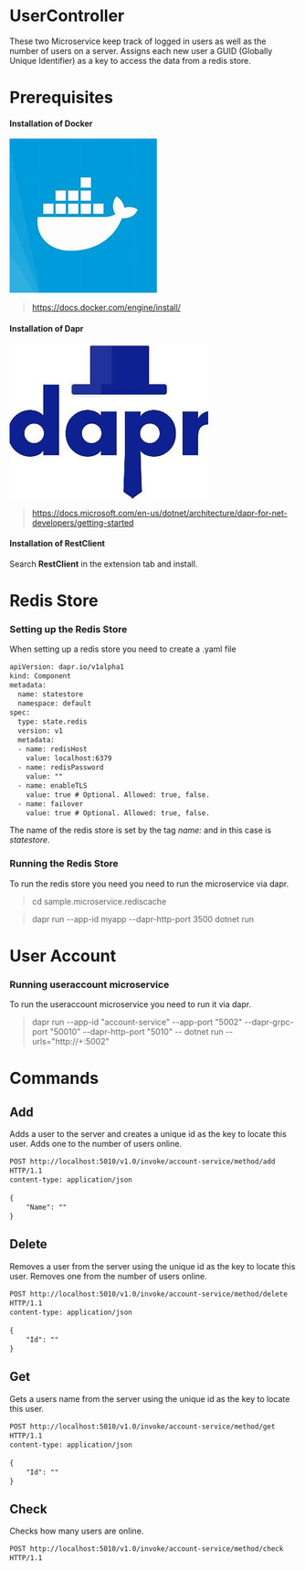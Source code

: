# UserController
These two Microservice keep track of logged in users as well as the number of users on a server. Assigns each new user a GUID (Globally Unique Identifier) as a key to access the data from a redis store.

# Prerequisites
#### Installation of Docker 
![Docker](https://github.com/AlexanderAzzopardi/UnitConvertor/blob/main/Saved%20Pictures/DockerLogo.jfif)
> <https://docs.docker.com/engine/install/>

#### Installation of Dapr 
![Dapr](https://github.com/AlexanderAzzopardi/UnitConvertor/blob/main/Saved%20Pictures/DaprLogo.jfif)
> <https://docs.microsoft.com/en-us/dotnet/architecture/dapr-for-net-developers/getting-started>

#### Installation of RestClient
Search **RestClient** in the extension tab and install. 

# Redis Store
### Setting up the Redis Store
When setting up a redis store you need to create a .yaml file 

    apiVersion: dapr.io/v1alpha1
    kind: Component
    metadata:
      name: statestore
      namespace: default
    spec:
      type: state.redis
      version: v1
      metadata:
      - name: redisHost
        value: localhost:6379
      - name: redisPassword
        value: ""
      - name: enableTLS
        value: true # Optional. Allowed: true, false.
      - name: failover
        value: true # Optional. Allowed: true, false.
  
The name of the redis store is set by the tag *name:* and in this case is *statestore*.

### Running the Redis Store
To run the redis store you need you need to run the microservice via dapr.

> cd sample.microservice.rediscache

> dapr run --app-id myapp --dapr-http-port 3500 dotnet run

# User Account
### Running useraccount microservice
To run the useraccount microservice you need to run it via dapr.

> dapr run --app-id "account-service" --app-port "5002" --dapr-grpc-port "50010" --dapr-http-port "5010" -- dotnet run --urls="http://+:5002"

# Commands
## Add
Adds a user to the server and creates a unique id as the key to locate this user. Adds one to the number of users online.

    POST http://localhost:5010/v1.0/invoke/account-service/method/add HTTP/1.1
    content-type: application/json

    {
        "Name": ""
    }

## Delete
Removes a user from the server using the unique id as the key to locate this user. Removes one from the number of users online.

    POST http://localhost:5010/v1.0/invoke/account-service/method/delete HTTP/1.1
    content-type: application/json

    {
        "Id": ""
    }

## Get
Gets a users name from the server using the unique id as the key to locate this user.

    POST http://localhost:5010/v1.0/invoke/account-service/method/get HTTP/1.1
    content-type: application/json

    {
        "Id": ""
    }

## Check
Checks how many users are online.

    POST http://localhost:5010/v1.0/invoke/account-service/method/check HTTP/1.1
    

